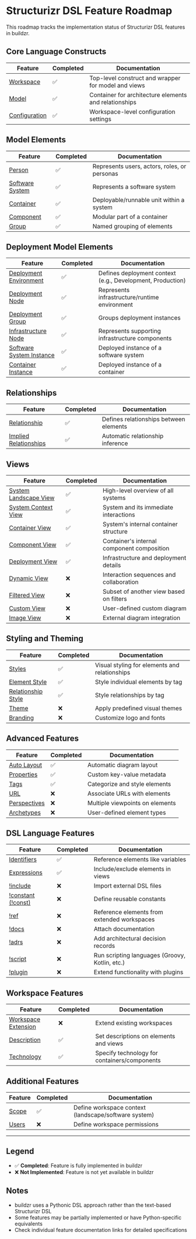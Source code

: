 # Structurizr DSL Feature Roadmap

This roadmap tracks the implementation status of Structurizr DSL features in buildzr.

## Core Language Constructs

| Feature | Completed | Documentation |
|---------|-----------|---------------|
| [Workspace](https://docs.structurizr.com/dsl/language#workspace) | ✅ | Top-level construct and wrapper for model and views |
| [Model](https://docs.structurizr.com/dsl/language#model) | ✅ | Container for architecture elements and relationships |
| [Configuration](https://docs.structurizr.com/dsl/language#configuration) | ✅ | Workspace-level configuration settings |

## Model Elements

| Feature | Completed | Documentation |
|---------|-----------|---------------|
| [Person](https://docs.structurizr.com/dsl/language#person) | ✅ | Represents users, actors, roles, or personas |
| [Software System](https://docs.structurizr.com/dsl/language#softwaresystem) | ✅ | Represents a software system |
| [Container](https://docs.structurizr.com/dsl/language#container) | ✅ | Deployable/runnable unit within a system |
| [Component](https://docs.structurizr.com/dsl/language#component) | ✅ | Modular part of a container |
| [Group](https://docs.structurizr.com/dsl/language#group) | ✅ | Named grouping of elements |

## Deployment Model Elements

| Feature | Completed | Documentation |
|---------|-----------|---------------|
| [Deployment Environment](https://docs.structurizr.com/dsl/language#deploymentenvironment) | ✅ | Defines deployment context (e.g., Development, Production) |
| [Deployment Node](https://docs.structurizr.com/dsl/language#deploymentnode) | ✅ | Represents infrastructure/runtime environment |
| [Deployment Group](https://docs.structurizr.com/dsl/language#deploymentgroup) | ✅ | Groups deployment instances |
| [Infrastructure Node](https://docs.structurizr.com/dsl/language#infrastructurenode) | ✅ | Represents supporting infrastructure components |
| [Software System Instance](https://docs.structurizr.com/dsl/language#softwaresysteminstance) | ✅ | Deployed instance of a software system |
| [Container Instance](https://docs.structurizr.com/dsl/language#containerinstance) | ✅ | Deployed instance of a container |

## Relationships

| Feature | Completed | Documentation |
|---------|-----------|---------------|
| [Relationship](https://docs.structurizr.com/dsl/language#relationship) | ✅ | Defines relationships between elements |
| [Implied Relationships](https://docs.structurizr.com/dsl/language#impliedrelationships) | ✅ | Automatic relationship inference |

## Views

| Feature | Completed | Documentation |
|---------|-----------|---------------|
| [System Landscape View](https://docs.structurizr.com/dsl/language#systemlandscapeview) | ✅ | High-level overview of all systems |
| [System Context View](https://docs.structurizr.com/dsl/language#systemcontextview) | ✅ | System and its immediate interactions |
| [Container View](https://docs.structurizr.com/dsl/language#containerview) | ✅ | System's internal container structure |
| [Component View](https://docs.structurizr.com/dsl/language#componentview) | ✅ | Container's internal component composition |
| [Deployment View](https://docs.structurizr.com/dsl/language#deploymentview) | ✅ | Infrastructure and deployment details |
| [Dynamic View](https://docs.structurizr.com/dsl/language#dynamicview) | ❌ | Interaction sequences and collaboration |
| [Filtered View](https://docs.structurizr.com/dsl/language#filteredview) | ❌ | Subset of another view based on filters |
| [Custom View](https://docs.structurizr.com/dsl/language#customview) | ❌ | User-defined custom diagram |
| [Image View](https://docs.structurizr.com/dsl/language#image) | ❌ | External diagram integration |

## Styling and Theming

| Feature | Completed | Documentation |
|---------|-----------|---------------|
| [Styles](https://docs.structurizr.com/dsl/language#styles) | ✅ | Visual styling for elements and relationships |
| [Element Style](https://docs.structurizr.com/dsl/language#element) | ✅ | Style individual elements by tag |
| [Relationship Style](https://docs.structurizr.com/dsl/language#relationship-1) | ✅ | Style relationships by tag |
| [Theme](https://docs.structurizr.com/dsl/language#theme) | ❌ | Apply predefined visual themes |
| [Branding](https://docs.structurizr.com/dsl/language#branding) | ❌ | Customize logo and fonts |

## Advanced Features

| Feature | Completed | Documentation |
|---------|-----------|---------------|
| [Auto Layout](https://docs.structurizr.com/dsl/language#autolayout) | ✅ | Automatic diagram layout |
| [Properties](https://docs.structurizr.com/dsl/language#properties) | ✅ | Custom key-value metadata |
| [Tags](https://docs.structurizr.com/dsl/language#tags) | ✅ | Categorize and style elements |
| [URL](https://docs.structurizr.com/dsl/language#url) | ❌ | Associate URLs with elements |
| [Perspectives](https://docs.structurizr.com/dsl/language#perspectives) | ❌ | Multiple viewpoints on elements |
| [Archetypes](https://docs.structurizr.com/dsl/archetypes) | ❌ | User-defined element types |

## DSL Language Features

| Feature | Completed | Documentation |
|---------|-----------|---------------|
| [Identifiers](https://docs.structurizr.com/dsl/identifiers) | ✅ | Reference elements like variables |
| [Expressions](https://docs.structurizr.com/dsl/expressions) | ✅ | Include/exclude elements in views |
| [!include](https://docs.structurizr.com/dsl/language#include) | ❌ | Import external DSL files |
| [!constant (!const)](https://docs.structurizr.com/dsl/language#constant) | ❌ | Define reusable constants |
| [!ref](https://docs.structurizr.com/dsl/language#ref) | ❌ | Reference elements from extended workspaces |
| [!docs](https://docs.structurizr.com/dsl/language#docs) | ❌ | Attach documentation |
| [!adrs](https://docs.structurizr.com/dsl/language#adrs) | ❌ | Add architectural decision records |
| [!script](https://docs.structurizr.com/dsl/language#script) | ❌ | Run scripting languages (Groovy, Kotlin, etc.) |
| [!plugin](https://docs.structurizr.com/dsl/language#plugin) | ❌ | Extend functionality with plugins |

## Workspace Features

| Feature | Completed | Documentation |
|---------|-----------|---------------|
| [Workspace Extension](https://docs.structurizr.com/dsl/language#extends) | ❌ | Extend existing workspaces |
| [Description](https://docs.structurizr.com/dsl/language#description) | ✅ | Set descriptions on elements and views |
| [Technology](https://docs.structurizr.com/dsl/language#technology) | ✅ | Specify technology for containers/components |

## Additional Features

| Feature | Completed | Documentation |
|---------|-----------|---------------|
| [Scope](https://docs.structurizr.com/dsl/language#scope) | ✅ | Define workspace context (landscape/software system) |
| [Users](https://docs.structurizr.com/dsl/language#users) | ❌ | Define workspace permissions |

---

## Legend

- ✅ **Completed**: Feature is fully implemented in buildzr
- ❌ **Not Implemented**: Feature is not yet available in buildzr

## Notes

- buildzr uses a Pythonic DSL approach rather than the text-based Structurizr DSL
- Some features may be partially implemented or have Python-specific equivalents
- Check individual feature documentation links for detailed specifications
